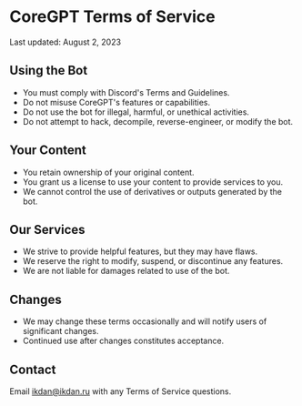 # CoreGPT Terms of Service

Last updated: August 2, 2023

## Using the Bot

- You must comply with Discord's Terms and Guidelines.
- Do not misuse CoreGPT's features or capabilities.
- Do not use the bot for illegal, harmful, or unethical activities.
- Do not attempt to hack, decompile, reverse-engineer, or modify the bot.

## Your Content  

- You retain ownership of your original content.
- You grant us a license to use your content to provide services to you.
- We cannot control the use of derivatives or outputs generated by the bot.

## Our Services

- We strive to provide helpful features, but they may have flaws.
- We reserve the right to modify, suspend, or discontinue any features. 
- We are not liable for damages related to use of the bot.

## Changes

- We may change these terms occasionally and will notify users of significant changes.
- Continued use after changes constitutes acceptance.

## Contact

Email ikdan@ikdan.ru with any Terms of Service questions.
